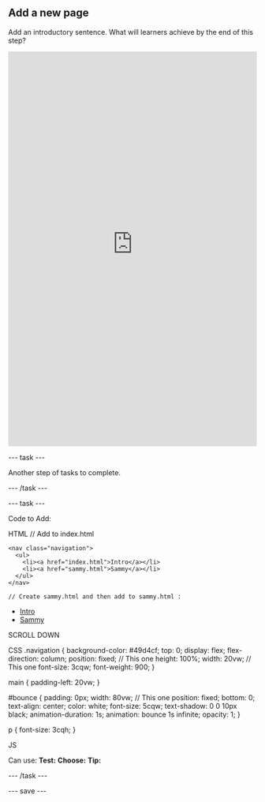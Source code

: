 ## Add a new page

Add an introductory sentence. What will learners achieve by the end of this step?
<iframe src="https://staging-editor.raspberrypi.org/en/embed/viewer/animated-story-step4" width="100%" height="800" frameborder="0" marginwidth="0" marginheight="0" allowfullscreen> </iframe>

--- task ---

Another step of tasks to complete.

--- /task ---

--- task ---

Code to Add:

HTML // Add to index.html

    <nav class="navigation">
      <ul>
        <li><a href="index.html">Intro</a></li>
        <li><a href="sammy.html">Sammy</a></li>
      </ul>
    </nav>

    // Create sammy.html and then add to sammy.html :

<!DOCTYPE html>
<html lang="en">
  <head>
    <meta charset="UTF-8" />
    <meta name="viewport" content="width=device-width, initial-scale=1.0" />
    <title>Animation test</title>
    <script type="text/javascript" src="scripts.js"></script>
    <link rel="stylesheet" href="style.css" />
  </head>

  <body>
    <nav class="navigation">
      <ul>
        <li><a href="index.html">Intro</a></li>
        <li><a href="sammy.html">Sammy</a></li>
      </ul>
    </nav>
    <main>
      <section class="garden">
        <div id="bounce">SCROLL DOWN</div>
      </section>
    </main>
  </body>
</html>

CSS
.navigation {
  background-color: #49d4cf;
  top: 0;
  display: flex;
  flex-direction: column;
  position: fixed; // This one
  height: 100%;
  width: 20vw; // This one
  font-size: 3cqw;
  font-weight: 900;
}

main {
  padding-left: 20vw;
}

#bounce {
  padding: 0px;
  width: 80vw; // This one
  position: fixed;
  bottom: 0;
  text-align: center;
  color: white;
  font-size: 5cqw;
  text-shadow: 0 0 10px black;
  animation-duration: 1s;
  animation: bounce 1s infinite;
  opacity: 1;
}

p {
  font-size: 3cqh;
}


JS

Can use:
**Test:**
**Choose:**
**Tip:**

--- /task ---

--- save ---